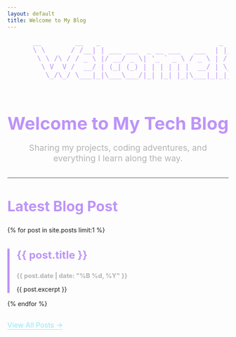 ```yaml
---
layout: default
title: Welcome to My Blog
---
```


<div style="text-align: center; margin-bottom: 2rem;">
  <pre style="font-size: 1rem; line-height: 1.2; color: #bd93f9;">
      __        __   _                            _     
      \ \      / /__| | ___ ___  _ __ ___   ___  | |___ 
       \ \ /\ / / _ \ |/ __/ _ \| '_ ` _ \ / _ \ | / __|
        \ V  V /  __/ | (_| (_) | | | | | |  __/ | \__ \
         \_/\_/ \___|_|\___\___/|_| |_| |_|\___|_|_|___/
  </pre>
  <h1 style="font-size: 2.5rem; font-weight: bold; margin-bottom: 0.5rem; color: #bd93f9;">
    Welcome to My Tech Blog
  </h1>
  <p style="font-size: 1.2rem; color: #b3b3b3;">
    Sharing my projects, coding adventures, and everything I learn along the way.
  </p>
</div>

<hr style="border: 0; height: 1px; background: #555; margin-bottom: 2rem;">

<div style="text-align: left;">
  <h2 style="font-size: 2rem; color: #bd93f9;">Latest Blog Post</h2>

  {% for post in site.posts limit:1 %}
    <div style="border-left: 5px solid #bd93f9; padding-left: 1rem; margin-bottom: 1rem;">
      <h3 style="font-size: 1.5rem;">
        <a href="{{ post.url }}" style="color: #bd93f9; text-decoration: none;">
          {{ post.title }}
        </a>
      </h3>
      <p style="color: #b3b3b3; font-size: 0.9rem;">
        <strong>{{ post.date | date: "%B %d, %Y" }}</strong>
      </p>
      <p>{{ post.excerpt }}</p>
    </div>
  {% endfor %}

  <a href="/archive" style="display: inline-block; margin-top: 1rem; font-size: 1rem; color: #8be9fd; text-decoration: none; border-bottom: 1px solid #8be9fd;">
    View All Posts →
  </a>
</div>
